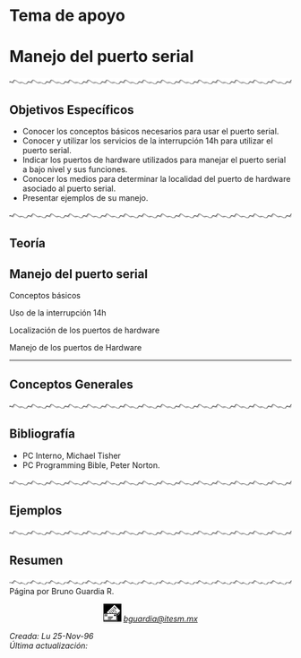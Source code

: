 # Tema de apoyo

# Manejo del puerto serial

![Línea de Separación](../../images/waveline.gif)

## Objetivos Específicos

*   Conocer los conceptos básicos necesarios para usar el puerto serial.
*   Conocer y utilizar los servicios de la interrupción 14h para utilizar el puerto serial.
*   Indicar los puertos de hardware utilizados para manejar el puerto serial a bajo nivel y sus funciones.
*   Conocer los medios para determinar la localidad del puerto de hardware asociado al puerto serial.
*   Presentar ejemplos de su manejo.

![Línea de Separación](../../images/waveline.gif)

## Teoría

## Manejo del puerto serial

Conceptos básicos

Uso de la interrupción 14h

Localización de los puertos de hardware

Manejo de los puertos de Hardware

* * *

## Conceptos Generales

![Línea de Separación](../../images/waveline.gif)

## Bibliografía

*   PC Interno, Michael Tisher
*   PC Programming Bible, Peter Norton.

![Línea de Separación](../../images/waveline.gif)

## Ejemplos

![Línea de Separación](../../images/waveline.gif)

## Resumen

![Línea de Separación](../../images/waveline.gif) Página por Bruno Guardia R.

<div align="center">

<center>

<address>

<a name="mailto:bguardia@campus.ccm.itesm.mx">![](../../images/mail.gif) bguardia@itesm.mx</a> </address>

</center>

</div>

_Creada: Lu 25-Nov-96_  
_Última actualización: <script language="JavaScript"><!-- hide script from old browsers document.write(document.lastModified) // end hiding contents --></script>_